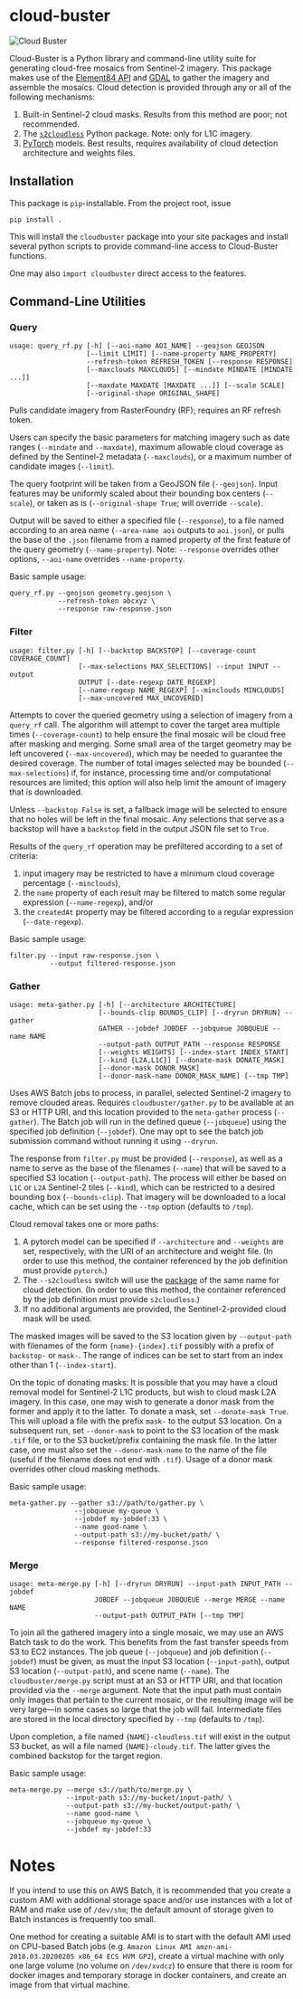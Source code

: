 # cloud-buster

![Cloud Buster](https://user-images.githubusercontent.com/11281373/72922457-f7a3d080-3d44-11ea-9032-fc80166a5389.jpg)

Cloud-Buster is a Python library and command-line utility suite for generating cloud-free mosaics from Sentinel-2 imagery.  This package makes use of the [Element84 API](https://www.element84.com/earth-search/) and [GDAL](https://gdal.org) to gather the imagery and assemble the mosaics.  Cloud detection is provided through any or all of the following mechanisms:
1. Built-in Sentinel-2 cloud masks.  Results from this method are poor; not recommended.
2. The [`s2cloudless`](https://github.com/sentinel-hub/sentinel2-cloud-detector) Python package.  Note: only for L1C imagery.
3. [PyTorch](https://pytorch.org/) models.  Best results, requires availability of cloud detection architecture and weights files.

## Installation

This package is `pip`-installable.  From the project root, issue
```
pip install .
```
This will install the `cloudbuster` package into your site packages and install several python scripts to provide command-line access to Cloud-Buster functions.

One may also `import cloudbuster` direct access to the features.

## Command-Line Utilities

### Query

```
usage: query_rf.py [-h] [--aoi-name AOI_NAME] --geojson GEOJSON
                   [--limit LIMIT] [--name-property NAME_PROPERTY]
                   --refresh-token REFRESH_TOKEN [--response RESPONSE]
                   [--maxclouds MAXCLOUDS] [--mindate MINDATE [MINDATE ...]]
                   [--maxdate MAXDATE [MAXDATE ...]] [--scale SCALE]
                   [--original-shape ORIGINAL_SHAPE]
```

Pulls candidate imagery from RasterFoundry (RF); requires an RF refresh token.

Users can specify the basic parameters for matching imagery such as date ranges (`--mindate` and `--maxdate`), maximum allowable cloud coverage as defined by the Sentinel-2 metadata (`--maxclouds`), or a maximum number of candidate images (`--limit`).

The query footprint will be taken from a GeoJSON file (`--geojson`). Input features may be uniformly scaled about their bounding box centers (`--scale`), or taken as is (`--original-shape True`; will override `--scale`).

Output will be saved to either a specified file (`--response`), to a file named according to an area name (`--area-name aoi` outputs to `aoi.json`), or pulls the base of the `.json` filename from a named property of the first feature of the query geometry (`--name-property`).  Note: `--response` overrides other options, `--aoi-name` overrides `--name-property`.

Basic sample usage:
```
query_rf.py --geojson geometry.geojson \
            --refresh-token abcxyz \
            --response raw-response.json
```

### Filter

```
usage: filter.py [-h] [--backstop BACKSTOP] [--coverage-count COVERAGE_COUNT]
                 [--max-selections MAX_SELECTIONS] --input INPUT --output
                 OUTPUT [--date-regexp DATE_REGEXP]
                 [--name-regexp NAME_REGEXP] [--minclouds MINCLOUDS]
                 [--max-uncovered MAX_UNCOVERED]
```

Attempts to cover the queried geometry using a selection of imagery from a `query_rf` call.  The algorithm will attempt to cover the target area multiple times (`--coverage-count`) to help ensure the final mosaic will be cloud free after masking and merging.  Some small area of the target geometry may be left uncovered (`--max-uncovered`), which may be needed to guarantee the desired coverage.  The number of total images selected may be bounded (`--max-selections`) if, for instance, processing time and/or computational resources are limited; this option will also help limit the amount of imagery that is downloaded.

Unless `--backstop False` is set, a fallback image will be selected to ensure that no holes will be left in the final mosaic.  Any selections that serve as a backstop will have a `backstop` field in the output JSON file set to `True`.

Results of the `query_rf` operation may be prefiltered according to a set of criteria:
1. input imagery may be restricted to have a minimum cloud coverage percentage (`--minclouds`),
2. the `name` property of each result may be filtered to match some regular expression (`--name-regexp`), and/or
3. the `createdAt` property may be filtered according to a regular expression (`--date-regexp`).

Basic sample usage:
```
filter.py --input raw-response.json \
          --output filtered-response.json
```

### Gather

```
usage: meta-gather.py [-h] [--architecture ARCHITECTURE]
                      [--bounds-clip BOUNDS_CLIP] [--dryrun DRYRUN] --gather
                      GATHER --jobdef JOBDEF --jobqueue JOBQUEUE --name NAME
                      --output-path OUTPUT_PATH --response RESPONSE
                      [--weights WEIGHTS] [--index-start INDEX_START]
                      [--kind {L2A,L1C}] [--donate-mask DONATE_MASK]
                      [--donor-mask DONOR_MASK]
                      [--donor-mask-name DONOR_MASK_NAME] [--tmp TMP]
```

Uses AWS Batch jobs to process, in parallel, selected Sentinel-2 imagery to remove clouded areas.  Requires `cloudbuster/gather.py` to be available at an S3 or HTTP URI, and this location provided to the `meta-gather` process (`--gather`).  The Batch job will run in the defined queue (`--jobqueue`) using the specified job definition (`--jobdef`).  One may opt to see the batch job submission command without running it using `--dryrun`.

The response from `filter.py` must be provided (`--response`), as well as a name to serve as the base of the filenames (`--name`) that will be saved to a specified S3 location (`--output-path`).  The process will either be based on `L1C` or `L2A` Sentinel-2 tiles (`--kind`), which can be restricted to a desired bounding box (`--bounds-clip`).  That imagery will be downloaded to a local cache, which can be set using the `--tmp` option (defaults to `/tmp`).

Cloud removal takes one or more paths:
1. A pytorch model can be specified if `--architecture` and `--weights` are set, respectively, with the URI of an architecture and weight file.  (In order to use this method, the container referenced by the job definition must provide `pytorch`.)
2. The `--s2cloudless` switch will use the [package](https://github.com/sentinel-hub/sentinel2-cloud-detector) of the same name for cloud detection.  (In order to use this method, the container referenced by the job definition must provide `s2cloudless`.)
3. If no additional arguments are provided, the Sentinel-2-provided cloud mask will be used.

The masked images will be saved to the S3 location given by `--output-path` with filenames of the form `{name}-{index}.tif` possibly with a prefix of `backstop-` or `mask-`.  The range of indices can be set to start from an index other than 1 (`--index-start`).

On the topic of donating masks: It is possible that you may have a cloud removal model for Sentinel-2 L1C products, but wish to cloud mask L2A imagery.  In this case, one may wish to generate a donor mask from the former and apply it to the latter.  To donate a mask, set `--donate-mask True`.  This will upload a file with the prefix `mask-` to the output S3 location.  On a subsequent run, set `--donor-mask` to point to the S3 location of the mask `.tif` file, or to the S3 bucket/prefix containing the mask file.  In the latter case, one must also set the `--donor-mask-name` to the name of the file (useful if the filename does not end with `.tif`).  Usage of a donor mask overrides other cloud masking methods.

Basic sample usage:
```
meta-gather.py --gather s3://path/to/gather.py \
                --jobqueue my-queue \
                --jobdef my-jobdef:33 \
                --name good-name \
                --output-path s3://my-bucket/path/ \
                --response filtered-response.json
```

### Merge

```
usage: meta-merge.py [-h] [--dryrun DRYRUN] --input-path INPUT_PATH --jobdef
                     JOBDEF --jobqueue JOBQUEUE --merge MERGE --name NAME
                     --output-path OUTPUT_PATH [--tmp TMP]
```

To join all the gathered imagery into a single mosaic, we may use an AWS Batch task to do the work.  This benefits from the fast transfer speeds from S3 to EC2 instances.  The job queue (`--jobqueue`) and job definition (`--jobdef`) must be given, as must the input S3 location (`--input-path`), output S3 location (`--output-path`), and scene name (`--name`).  The `cloudbuster/merge.py` script must at an S3 or HTTP URI, and that location provided via the `--merge` argument.  Note that the input path must contain only images that pertain to the current mosaic, or the resulting image will be very large—in some cases so large that the job will fail.  Intermediate files are stored in the local directory specified by `--tmp` (defaults to `/tmp`).

Upon completion, a file named `{NAME}-cloudless.tif` will exist in the output S3 bucket, as will a file named `{NAME}-cloudy.tif`.  The latter gives the combined backstop for the target region.

Basic sample usage:
```
meta-merge.py --merge s3://path/to/merge.py \
              --input-path s3://my-bucket/input-path/ \
              --output-path s3://my-bucket/output-path/ \
              --name good-name \
              --jobqueue my-queue \
              --jobdef my-jobdef:33
```

# Notes #

If you intend to use this on AWS Batch, it is recommended that you create a custom AMI with additional storage space and/or use instances with a lot of RAM and make use of `/dev/shm`;  the default amount of storage given to Batch instances is frequently too small.

One method for creating a suitable AMI is to start with the default AMI used on CPU-based Batch jobs (e.g. `Amazon Linux AMI amzn-ami-2018.03.20200205 x86_64 ECS HVM GP2`), create a virtual machine with only one large volume (no volume on `/dev/xvdcz`) to ensure that there is room for docker images and temporary storage in docker containers, and create an image from that virtual machine.
